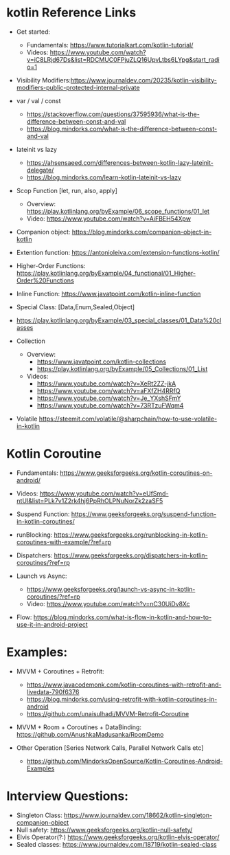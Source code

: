 # kotlin Reference Links

- Get started:
  - Fundamentals: https://www.tutorialkart.com/kotlin-tutorial/
  - Videos: https://www.youtube.com/watch?v=iC8LRjd67Ds&list=RDCMUC0FPjuZLQ16UpvLtbs6LYpg&start_radio=1

- Visibility Modifiers:https://www.journaldev.com/20235/kotlin-visibility-modifiers-public-protected-internal-private
  
- var / val / const
  - https://stackoverflow.com/questions/37595936/what-is-the-difference-between-const-and-val
  - https://blog.mindorks.com/what-is-the-difference-between-const-and-val

- lateinit vs lazy
  - https://ahsensaeed.com/differences-between-kotlin-lazy-lateinit-delegate/
  - https://blog.mindorks.com/learn-kotlin-lateinit-vs-lazy
  
- Scop Function [let, run, also, apply]
  - Overview: https://play.kotlinlang.org/byExample/06_scope_functions/01_let
  - Video: https://www.youtube.com/watch?v=AiFBEH54Xpw  

- Companion object: https://blog.mindorks.com/companion-object-in-kotlin  
- Extention function: https://antonioleiva.com/extension-functions-kotlin/
- Higher-Order Functions: https://play.kotlinlang.org/byExample/04_functional/01_Higher-Order%20Functions
- Inline Function: https://www.javatpoint.com/kotlin-inline-function

- Special Class: [Data,Enum,Sealed,Object]
- https://play.kotlinlang.org/byExample/03_special_classes/01_Data%20classes
  
- Collection
  - Overview: 
    - https://www.javatpoint.com/kotlin-collections
    - https://play.kotlinlang.org/byExample/05_Collections/01_List
  - Videos:
    - https://www.youtube.com/watch?v=XeRt2ZZ-jkA
    - https://www.youtube.com/watch?v=aFXfZH4RRfQ
    - https://www.youtube.com/watch?v=Je_YXshSFmY
    - https://www.youtube.com/watch?v=73RTzuFWqm4
  
 - Volatile	https://steemit.com/volatile/@sharpchain/how-to-use-volatile-in-kotlin
  
# Kotlin Coroutine
  - Fundamentals: https://www.geeksforgeeks.org/kotlin-coroutines-on-android/
  - Videos: https://www.youtube.com/watch?v=eUfSmd-ntUI&list=PLk7v1Z2rk4hj6PpRhOLPNuNorZk2zaSF5
   
- Suspend Function: https://www.geeksforgeeks.org/suspend-function-in-kotlin-coroutines/
   
- runBlocking: https://www.geeksforgeeks.org/runblocking-in-kotlin-coroutines-with-example/?ref=rp
   
- Dispatchers: https://www.geeksforgeeks.org/dispatchers-in-kotlin-coroutines/?ref=rp
   
- Launch vs Async: 
     - https://www.geeksforgeeks.org/launch-vs-async-in-kotlin-coroutines/?ref=rp
     - Video: https://www.youtube.com/watch?v=nC30UiDv8Xc
     
- Flow: https://blog.mindorks.com/what-is-flow-in-kotlin-and-how-to-use-it-in-android-project

# Examples:
  - MVVM + Coroutines + Retrofit: 
    - https://www.javacodemonk.com/kotlin-coroutines-with-retrofit-and-livedata-790f6376
    - https://blog.mindorks.com/using-retrofit-with-kotlin-coroutines-in-android
    - https://github.com/unaisulhadi/MVVM-Retrofit-Coroutine
        
  - MVVM + Room + Coroutines + DataBinding: https://github.com/AnushkaMadusanka/RoomDemo
  
  - Other Operation [Series Network Calls, Parallel Network Calls etc]
    - https://github.com/MindorksOpenSource/Kotlin-Coroutines-Android-Examples


# Interview Questions:
  - Singleton Class: https://www.journaldev.com/18662/kotlin-singleton-companion-object
  - Null safety: https://www.geeksforgeeks.org/kotlin-null-safety/
  - Elvis Operator(?:) https://www.geeksforgeeks.org/kotlin-elvis-operator/
  - Sealed classes: https://www.journaldev.com/18719/kotlin-sealed-class


